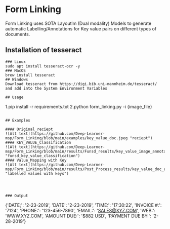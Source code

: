 
# Form Linking

Form Linking uses SOTA Layoutlm (Dual modality) Models to generate automatic Labelling/Annotations for Key value pairs on different types of documents.

## Installation of tesseract
```
### Linux
sudo apt install tesseract-ocr -y
### MacOS
brew install tesseract
## Windows
Download tesseract from https://digi.bib.uni-mannheim.de/tesseract/ and add into the System Environment Variables

## Usage

```
1.pip install -r requirements.txt
2.python form_linking.py -i {image_file}
```

## Examples

#### Original_reciept                                                                                         
![Alt text](https://github.com/Deep-Learner-msp/Form_Linking/blob/main/examples/key_value_doc.jpeg "reciept") 
#### KEY_VALUE_Classification 
![Alt text](https://github.com/Deep-Learner-msp/Form_Linking/blob/main/results/Funsd_results/key_value_image_annotated.jpeg "funsd_key_value_classification")
#### Value_Mapping with Key
![Alt text](https://github.com/Deep-Learner-msp/Form_Linking/blob/main/results/Post_Process_results/key_value_doc_annotated.png "labelled values with keys")




### Output
```

{'DATE;': '2-23-2019',
 'DATE': '2-23-2019',
 'TIME:': '17:30:22',
 'INVOICE #:': '7124',
 'PHONE:': '123-456-7890',
 'EMAIL:': 'SALES@XYZ.COM',
 'WEB:': 'WWW.XYZ.COM',
 'AMOUNT DUE:': '$882 USD',
 'PAYMENT DUE BY:': '2-28-2019'}
 ```

